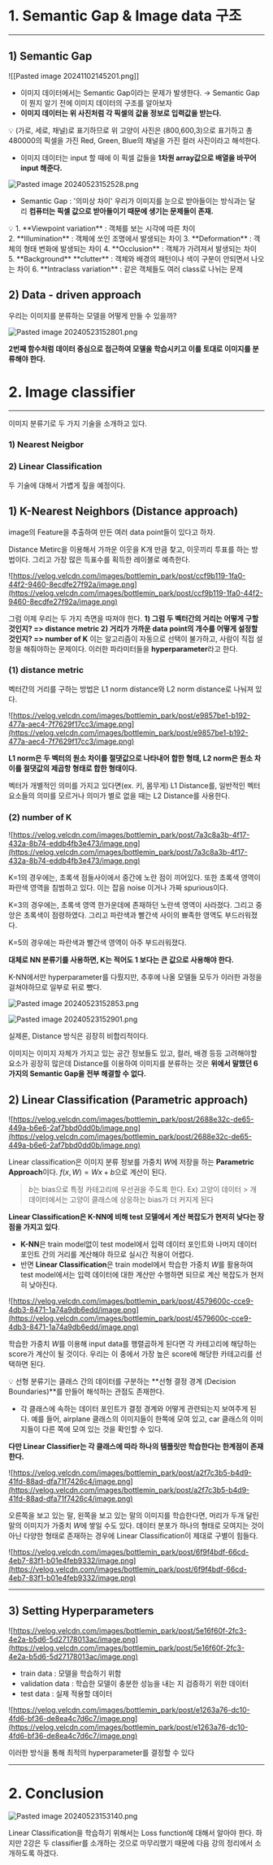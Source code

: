 
# 1. Semantic Gap & Image data 구조

---

## 1) Semantic Gap

<!--⚠️Imgur upload failed, check dev console-->
![[Pasted image 20241102145201.png]]
- 이미지 데이터에서는 Semantic Gap이라는 문제가 발생한다. $\rightarrow$ Semantic Gap이 뭔지 알기 전에 이미지 데이터의 구조를 알아보자
- **이미지 데이터는 위 사진처럼 각 픽셀의 값을 정보로 입력값을 받는다.**

<aside> 💡 (가로, 세로, 채널)로 표기하므로 위 고양이 사진은 (800,600,3)으로 표기하고 총 480000의 픽셀을 가진 Red, Green, Blue의 채널을 가진 컬러 사진이라고 해석한다.

</aside>

- 이미지 데이터는 input 할 때에 이 픽셀 값들을 **1차원 array값으로 배열을 바꾸어 input 해준다.**

![Pasted image 20240523152528.png](https://prod-files-secure.s3.us-west-2.amazonaws.com/ee31428e-f63a-455f-bcf0-5a9de949cc86/91a5edb8-275d-404e-842d-0d1a3191a88b/Pasted_image_20240523152528.png)

- Semantic Gap : '의미상 차이' 우리가 이미지를 눈으로 받아들이는 방식과는 달리 **컴퓨터는 픽셀 값으로 받아들이기 때문에 생기는 문제들이 존재.**

<aside> 💡 1. **Viewpoint variation** : 객체를 보는 시각에 따른 차이 2. **Illumination** : 객체에 쏘인 조명에서 발생되는 차이 3. **Deformation** : 객체의 형태 변화에 발생되는 차이 4. **Occlusion** : 객체가 가려져서 발생되는 차이 5. **Background** **clutter** : 객체와 배경의 패턴이나 색이 구분이 안되면서 나오는 차이 6. **Intraclass variation** : 같은 객체들도 여러 class로 나뉘는 문제

</aside>

## 2) Data - driven approach

우리는 이미지를 분류하는 모델을 어떻게 만들 수 있을까?

![Pasted image 20240523152801.png](https://prod-files-secure.s3.us-west-2.amazonaws.com/ee31428e-f63a-455f-bcf0-5a9de949cc86/174e37de-daad-4695-9bd9-575196d4f7c3/Pasted_image_20240523152801.png)

**2번째 함수처럼 데이터 중심으로 접근하여 모델을 학습시키고 이를 토대로 이미지를 분류해야 한다.**

# 2. Image classifier

---

이미지 분류기로 두 가지 기술을 소개하고 있다.

### 1) Nearest Neigbor

### 2) Linear Classification

두 기술에 대해서 가볍게 짚을 예정이다.

## 1) K-Nearest Neighbors (Distance approach)

image의 Feature을 추출하여 만든 여러 data point들이 있다고 하자.

Distance Metirc을 이용해서 가까운 이웃을 K개 만큼 찾고, 이웃끼리 투표를 하는 방법이다. 그리고 가장 많은 득표수를 획득한 레이블로 예측한다.

![https://velog.velcdn.com/images/bottlemin_park/post/ccf9b119-1fa0-44f2-9460-8ecdfe27f92a/image.png](https://velog.velcdn.com/images/bottlemin_park/post/ccf9b119-1fa0-44f2-9460-8ecdfe27f92a/image.png)

그럼 이제 우리는 두 가지 측면을 따져야 한다. **1) 그럼 두 벡터간의 거리는 어떻게 구할 것인지? => distance metric 2) 거리가 가까운 data point의 개수를 어떻게 설정할 것인지? => number of K** 이는 알고리즘이 자동으로 선택이 불가하고, 사람이 직접 설정을 해줘야하는 문제이다. 이러한 파라미터들을 **hyperparameter**라고 한다.

### (1) distance metric

벡터간의 거리를 구하는 방법은 L1 norm distance와 L2 norm distance로 나눠져 있다.

![https://velog.velcdn.com/images/bottlemin_park/post/e9857be1-b192-477a-aec4-7f7629f17cc3/image.png](https://velog.velcdn.com/images/bottlemin_park/post/e9857be1-b192-477a-aec4-7f7629f17cc3/image.png)

**L1 norm은 두 벡터의 원소 차이를 절댓값으로 나타내어 합한 형태, L2 norm은 원소 차이를 절댓값의 제곱항 형태로 합한 형태이다.**

벡터가 개별적인 의미를 가지고 있다면(ex. 키, 몸무게) L1 Distance를, 일반적인 벡터 요소들의 의미를 모르거나 의미가 별로 없을 때는 L2 Distance를 사용한다.

### (2) number of K

![https://velog.velcdn.com/images/bottlemin_park/post/7a3c8a3b-4f17-432a-8b74-eddb4fb3e473/image.png](https://velog.velcdn.com/images/bottlemin_park/post/7a3c8a3b-4f17-432a-8b74-eddb4fb3e473/image.png)

K=1의 경우에는, 초록색 점들사이에서 중간에 노란 점이 끼어있다. 또한 초록색 영역이 파란색 영역을 침범하고 있다. 이는 잡음 noise 이거나 가짜 spurious이다.

K=3의 경우에는, 초록색 영역 한가운데에 존재하던 노란색 영역이 사라졌다. 그리고 중앙은 초록색이 점령하였다. 그리고 파란색과 빨간색 사이의 뾰족한 영역도 부드러워졌다.

K=5의 경우에는 파란색과 빨간색 영역이 아주 부드러워졌다.

**대체로 NN 분류기를 사용하면, K는 적어도 1 보다는 큰 값으로 사용해야 한다.**

K-NN에서만 hyperparameter를 다뤘지만, 추후에 나올 모델들 모두가 이러한 과정을 걸쳐야하므로 일부로 뒤로 뺐다.

![Pasted image 20240523152853.png](https://prod-files-secure.s3.us-west-2.amazonaws.com/ee31428e-f63a-455f-bcf0-5a9de949cc86/db10edbc-b8e3-448b-8f6f-e07b6f6741c8/Pasted_image_20240523152853.png)

![Pasted image 20240523152901.png](https://prod-files-secure.s3.us-west-2.amazonaws.com/ee31428e-f63a-455f-bcf0-5a9de949cc86/b1ba809a-2f07-4435-a6f1-846daad1d319/Pasted_image_20240523152901.png)

실제론, Distance 방식은 굉장히 비합리적이다.

이미지는 이미지 자체가 가지고 있는 공간 정보들도 있고, 컬러, 배경 등등 고려해야할 요소가 굉장히 많은데 Distance를 이용하여 이미지를 분류하는 것은 **위에서 말했던 6가지의 Semantic Gap을 전부 해결할 수 없다.**

## 2) Linear Classification (Parametric approach)

![https://velog.velcdn.com/images/bottlemin_park/post/2688e32c-de65-449a-b6e6-2af7bbd0dd0b/image.png](https://velog.velcdn.com/images/bottlemin_park/post/2688e32c-de65-449a-b6e6-2af7bbd0dd0b/image.png)

Linear classification은 이미지 분류 정보를 가중치 $W$에 저장을 하는 **Parametric Approach**이다. $f(x,W)=Wx+b$으로 계산이 된다.

> $b$는 bias으로 특정 카테고리에 우선권을 주도록 한다. Ex) 고양이 데이터 > 개 데이터에서는 고양이 클래스에 상응하는 bias가 더 커지게 된다

**Linear Classification은 K-NN에 비해 test 모델에서 계산 복잡도가 현저히 낮다는 장점을 가지고 있다**.

- **K-NN**은 train model없이 test model에서 입력 데이터 포인트와 나머지 데이터 포인트 간의 거리를 계산해야 하므로 실시간 적용이 어렵다.
- 반면 **Linear Classification**은 train model에서 학습한 가중치 $W$를 활용하여 test model에서는 입력 데이터에 대한 계산만 수행하면 되므로 계산 복잡도가 현저히 낮아진다.

![https://velog.velcdn.com/images/bottlemin_park/post/4579600c-cce9-4db3-8471-1a74a9db6edd/image.png](https://velog.velcdn.com/images/bottlemin_park/post/4579600c-cce9-4db3-8471-1a74a9db6edd/image.png)

학습한 가중치 $W$를 이용해 input data를 행렬곱하게 된다면 각 카테고리에 해당하는 score가 계산이 될 것이다. 우리는 이 중에서 가장 높은 score에 해당한 카테고리를 선택하면 된다.

<aside> 💡 선형 분류기는 클래스 간의 데이터를 구분하는 **선형 결정 경계 (Decision Boundaries)**를 만들어 해석하는 관점도 존재한다.

- 각 클래스에 속하는 데이터 포인트가 결정 경계와 어떻게 관련되는지 보여주게 된다. 예를 들어, airplane 클래스의 이미지들이 한쪽에 모여 있고, car 클래스의 이미지들이 다른 쪽에 모여 있는 것을 확인할 수 있다. </aside>

**다만 Linear Classifier는 각 클래스에 따라 하나의 템플릿만 학습한다는 한계점이 존재한다.**

![https://velog.velcdn.com/images/bottlemin_park/post/a2f7c3b5-b4d9-41fd-88ad-dfa71f7426c4/image.png](https://velog.velcdn.com/images/bottlemin_park/post/a2f7c3b5-b4d9-41fd-88ad-dfa71f7426c4/image.png)

오른쪽을 보고 있는 말, 왼쪽을 보고 있는 말의 이미지를 학습한다면, 머리가 두개 달린 말의 이미지가 가중치 $W$에 쌓일 수도 있다. 데이터 분포가 하나의 형태로 모여지는 것이 아닌 다양한 형태로 존재하는 경우에 Linear Classification이 제대로 구별이 힘들다.

![https://velog.velcdn.com/images/bottlemin_park/post/6f9f4bdf-66cd-4eb7-83f1-b01e4feb9332/image.png](https://velog.velcdn.com/images/bottlemin_park/post/6f9f4bdf-66cd-4eb7-83f1-b01e4feb9332/image.png)

---

## 3) Setting Hyperparameters

![https://velog.velcdn.com/images/bottlemin_park/post/5e16f60f-2fc3-4e2a-b5d6-5d27178013ac/image.png](https://velog.velcdn.com/images/bottlemin_park/post/5e16f60f-2fc3-4e2a-b5d6-5d27178013ac/image.png)

- train data : 모델을 학습하기 위함
- validation data : 학습한 모델이 충분한 성능을 내는 지 검증하기 위한 데이터
- test data : 실제 적용할 데이터

![https://velog.velcdn.com/images/bottlemin_park/post/e1263a76-dc10-4fd6-bf36-de8ea4c7d6c7/image.png](https://velog.velcdn.com/images/bottlemin_park/post/e1263a76-dc10-4fd6-bf36-de8ea4c7d6c7/image.png)

이러한 방식을 통해 최적의 hyperparameter를 결정할 수 있다

---

# 2. Conclusion

![Pasted image 20240523153140.png](https://prod-files-secure.s3.us-west-2.amazonaws.com/ee31428e-f63a-455f-bcf0-5a9de949cc86/b973296f-ecde-44fa-a046-f900de9063ce/Pasted_image_20240523153140.png)

Linear Classification을 학습하기 위해서는 Loss function에 대해서 알아야 한다. 하지만 2강은 두 classifier를 소개하는 것으로 마무리했기 때문에 다음 강의 정리에서 소개하도록 하겠다.
